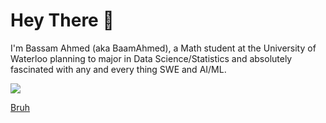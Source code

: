 # Hey There 👋
I'm Bassam Ahmed (aka BaamAhmed), a Math student at the University of Waterloo planning to major in Data Science/Statistics and absolutely fascinated with any and every thing SWE and AI/ML.

![](https://komarev.com/ghpvc/?username=baamahmed&color=orange)

[Bruh](http://longhorn.cs.uwaterloo.ca:33829/vnc.html?host=longhorn.cs.uwaterloo.ca&port=33829&autoconnect=true&)
